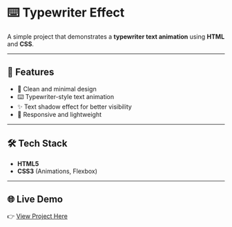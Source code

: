 # ⌨️ Typewriter Effect

A simple project that demonstrates a **typewriter text animation** using **HTML** and **CSS**.

---

## 🚀 Features
- 🎨 Clean and minimal design
- ⌨️ Typewriter-style text animation
- ✨ Text shadow effect for better visibility
- 📱 Responsive and lightweight

---

## 🛠️ Tech Stack
- **HTML5**
- **CSS3** (Animations, Flexbox)

---

## 🌐 Live Demo

👉 [View Project Here](https://aman-6301.github.io/TypeWritting-Animation/)
